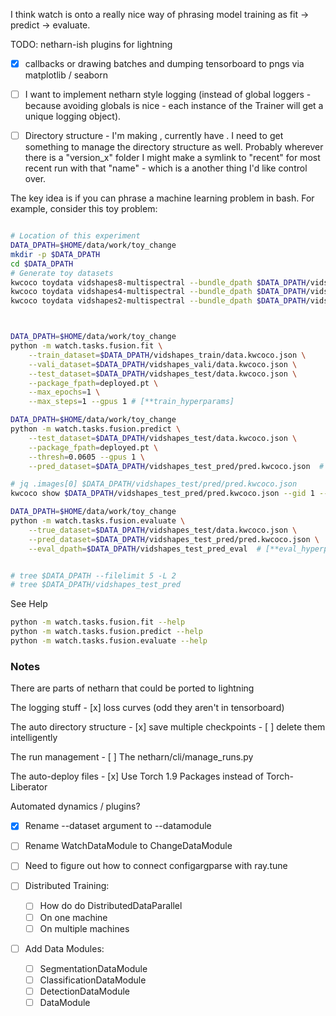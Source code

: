 I think watch is onto a really nice way of phrasing model training as fit -> predict -> evaluate. 


TODO: netharn-ish plugins for lightning

- [x] callbacks or drawing batches and dumping tensorboard to pngs via matplotlib / seaborn
- [ ] I want to implement netharn style logging (instead of global loggers - because avoiding globals is nice - each instance of the Trainer will get a unique logging object).
- [ ] Directory structure -  I'm making , currently have .  I need to get something to manage the directory structure as well. Probably wherever there is a "version_x" folder I might make a symlink to "recent" for most recent run with that "name" - which is a another thing I'd like control over.


The key idea is if you can phrase a machine learning problem in bash. 
For example, consider this toy problem: 

```bash

# Location of this experiment
DATA_DPATH=$HOME/data/work/toy_change
mkdir -p $DATA_DPATH
cd $DATA_DPATH
# Generate toy datasets
kwcoco toydata vidshapes8-multispectral --bundle_dpath $DATA_DPATH/vidshapes_train
kwcoco toydata vidshapes4-multispectral --bundle_dpath $DATA_DPATH/vidshapes_vali
kwcoco toydata vidshapes2-multispectral --bundle_dpath $DATA_DPATH/vidshapes_test



DATA_DPATH=$HOME/data/work/toy_change
python -m watch.tasks.fusion.fit \
    --train_dataset=$DATA_DPATH/vidshapes_train/data.kwcoco.json \
    --vali_dataset=$DATA_DPATH/vidshapes_vali/data.kwcoco.json \
    --test_dataset=$DATA_DPATH/vidshapes_test/data.kwcoco.json \
    --package_fpath=deployed.pt \
    --max_epochs=1 \
    --max_steps=1 --gpus 1 # [**train_hyperparams]

DATA_DPATH=$HOME/data/work/toy_change
python -m watch.tasks.fusion.predict \
    --test_dataset=$DATA_DPATH/vidshapes_test/data.kwcoco.json \
    --package_fpath=deployed.pt \
    --thresh=0.0605 --gpus 1 \
    --pred_dataset=$DATA_DPATH/vidshapes_test_pred/pred.kwcoco.json  # [**pred_hyperparams]

# jq .images[0] $DATA_DPATH/vidshapes_test/pred/pred.kwcoco.json 
kwcoco show $DATA_DPATH/vidshapes_test_pred/pred.kwcoco.json --gid 1 --channels B1

DATA_DPATH=$HOME/data/work/toy_change
python -m watch.tasks.fusion.evaluate \
    --true_dataset=$DATA_DPATH/vidshapes_test/data.kwcoco.json \
    --pred_dataset=$DATA_DPATH/vidshapes_test_pred/pred.kwcoco.json \
    --eval_dpath=$DATA_DPATH/vidshapes_test_pred_eval  # [**eval_hyperparams]


# tree $DATA_DPATH --filelimit 5 -L 2
# tree $DATA_DPATH/vidshapes_test_pred
```



See Help 

```bash
python -m watch.tasks.fusion.fit --help
python -m watch.tasks.fusion.predict --help
python -m watch.tasks.fusion.evaluate --help
```


### Notes

There are parts of netharn that could be ported to lightning

The logging stuff
    - [x] loss curves (odd they aren't in tensorboard)

The auto directory structure
    - [x] save multiple checkpoints
    - [ ] delete them intelligently

The run management
    - [ ] The netharn/cli/manage_runs.py

The auto-deploy files
    - [x] Use Torch 1.9 Packages instead of Torch-Liberator

Automated dynamics / plugins?

- [X] Rename --dataset argument to --datamodule

- [ ] Rename WatchDataModule to ChangeDataModule

- [ ] Need to figure out how to connect configargparse with ray.tune

- [ ] Distributed Training:
    - [ ] How do do DistributedDataParallel
    - [ ] On one machine
    - [ ] On multiple machines

- [ ] Add Data Modules:
    - [ ] SegmentationDataModule
    - [ ] ClassificationDataModule
    - [ ] DetectionDataModule
    - [ ] <Problem>DataModule

